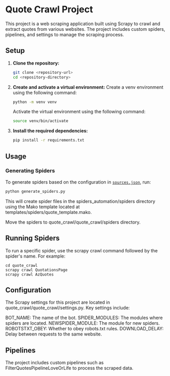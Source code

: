 

# Quote Crawl Project

This project is a web scraping application built using Scrapy to crawl and extract quotes from various websites. The project includes custom spiders, pipelines, and settings to manage the scraping process.


## Setup

1. **Clone the repository:**

    ```sh
    git clone <repository-url>
    cd <repository-directory>
    ```

2. **Create and activate a virtual environment:**
    Create a venv environment using the following command:

    ```sh
    python -m venv venv
    ```
    Activate the virtual environment using the following command:

    ```sh
    source venv/bin/activate
    ```


3. **Install the required dependencies:**

    ```sh
    pip install -r requirements.txt
    ```

## Usage

### Generating Spiders

To generate spiders based on the configuration in [`sources.json`](command:_github.copilot.openRelativePath?%5B%7B%22scheme%22%3A%22file%22%2C%22authority%22%3A%22%22%2C%22path%22%3A%22%2FUsers%2Fkosiew%2FGitHub%2Fscrapy-mako%2Fsources.json%22%2C%22query%22%3A%22%22%2C%22fragment%22%3A%22%22%7D%5D "/Users/kosiew/GitHub/scrapy-mako/sources.json"), run:

```sh
python generate_spiders.py
```

This will create spider files in the spiders_automation/spiders directory using the Mako template located at templates/spiders/quote_template.mako.

Move the spiders to quote_crawl/quote_crawl/spiders directory.

## Running Spiders
To run a specific spider, use the scrapy crawl command followed by the spider's name. For example:

```
cd quote_crawl
scrapy crawl QuotationsPage
scrapy crawl AzQuotes
```

## Configuration
The Scrapy settings for this project are located in quote_crawl/quote_crawl/settings.py. Key settings include:

BOT_NAME: The name of the bot.
SPIDER_MODULES: The modules where spiders are located.
NEWSPIDER_MODULE: The module for new spiders.
ROBOTSTXT_OBEY: Whether to obey robots.txt rules.
DOWNLOAD_DELAY: Delay between requests to the same website.

## Pipelines
The project includes custom pipelines such as FilterQuotesPipelineLoveOrLife to process the scraped data.

